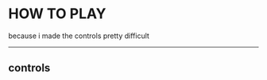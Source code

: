 # HOW TO PLAY
because i made the controls pretty difficult

--------------------------------------------------------------------------------------------------------

## controls
